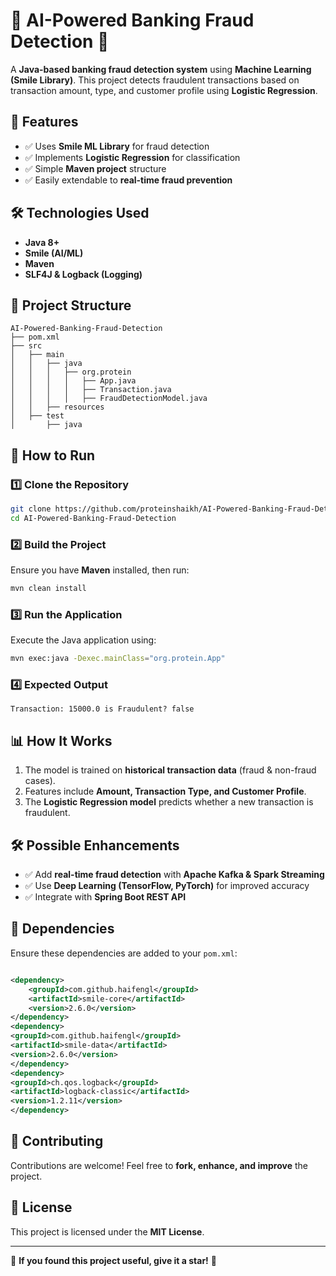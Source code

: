 # 🏦 AI-Powered Banking Fraud Detection 🚀

A **Java-based banking fraud detection system** using **Machine Learning (Smile Library)**. This project detects fraudulent transactions based on transaction amount, type, and customer profile using **Logistic Regression**.

## 📌 Features
- ✅ Uses **Smile ML Library** for fraud detection
- ✅ Implements **Logistic Regression** for classification
- ✅ Simple **Maven project** structure
- ✅ Easily extendable to **real-time fraud prevention**

## 🛠️ Technologies Used
- **Java 8+**
- **Smile (AI/ML)**
- **Maven**
- **SLF4J & Logback (Logging)**

## 👤 Project Structure
```
AI-Powered-Banking-Fraud-Detection
├── pom.xml
├── src
│   ├── main
│   │   ├── java
│   │   │   ├── org.protein
│   │   │   │   ├── App.java
│   │   │   │   ├── Transaction.java
│   │   │   │   ├── FraudDetectionModel.java
│   │   ├── resources
│   ├── test
│       ├── java
```

## 🚀 How to Run

### 1️⃣ **Clone the Repository**
```bash
git clone https://github.com/proteinshaikh/AI-Powered-Banking-Fraud-Detection.git
cd AI-Powered-Banking-Fraud-Detection
```

### 2️⃣ **Build the Project**
Ensure you have **Maven** installed, then run:
```bash
mvn clean install
```

### 3️⃣ **Run the Application**
Execute the Java application using:
```bash
mvn exec:java -Dexec.mainClass="org.protein.App"
```

### 4️⃣ **Expected Output**
```
Transaction: 15000.0 is Fraudulent? false
```

## 📊 How It Works
1. The model is trained on **historical transaction data** (fraud & non-fraud cases).
2. Features include **Amount, Transaction Type, and Customer Profile**.
3. The **Logistic Regression model** predicts whether a new transaction is fraudulent.

## 🛠️ Possible Enhancements
- ✅ Add **real-time fraud detection** with **Apache Kafka & Spark Streaming**
- ✅ Use **Deep Learning (TensorFlow, PyTorch)** for improved accuracy
- ✅ Integrate with **Spring Boot REST API**

## 🔧 Dependencies
Ensure these dependencies are added to your `pom.xml`:
```xml

<dependency>
    <groupId>com.github.haifengl</groupId>
    <artifactId>smile-core</artifactId>
    <version>2.6.0</version>
</dependency>
<dependency>
<groupId>com.github.haifengl</groupId>
<artifactId>smile-data</artifactId>
<version>2.6.0</version>
</dependency>
<dependency>
<groupId>ch.qos.logback</groupId>
<artifactId>logback-classic</artifactId>
<version>1.2.11</version>
</dependency>
```

## 🤝 Contributing
Contributions are welcome! Feel free to **fork, enhance, and improve** the project.

## 📝 License
This project is licensed under the **MIT License**.

---

🌟 **If you found this project useful, give it a star!** 🌟

